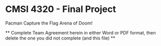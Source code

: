 # CMSI 4320 - Final Project

Pacman Capture the Flag Arena of Doom!

** Complete Team Agreement herein in either Word or PDF format, then delete the one you did not complete (and this file) **